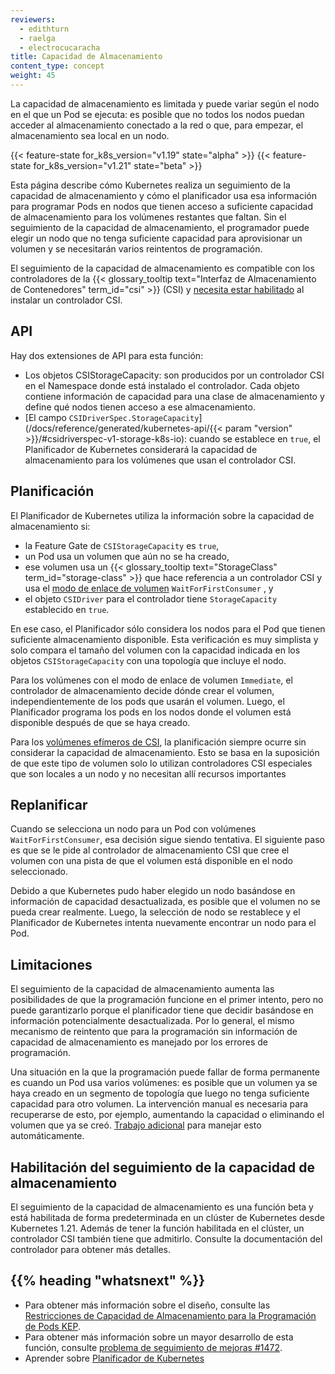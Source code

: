 ```yaml
---
reviewers:
  - edithturn
  - raelga
  - electrocucaracha
title: Capacidad de Almacenamiento
content_type: concept
weight: 45
---
```


<!-- overview -->

La capacidad de almacenamiento es limitada y puede variar según el nodo en el que un Pod se ejecuta: es posible que no todos los nodos puedan acceder al almacenamiento conectado a la red o que, para empezar, el almacenamiento sea local en un nodo.

{{< feature-state for_k8s_version="v1.19" state="alpha" >}}
{{< feature-state for_k8s_version="v1.21" state="beta" >}}

Esta página describe cómo Kubernetes realiza un seguimiento de la capacidad de almacenamiento y cómo el planificador usa esa información para programar Pods en nodos que tienen acceso a suficiente capacidad de almacenamiento para los volúmenes restantes que faltan. Sin el seguimiento de la capacidad de almacenamiento, el programador puede elegir un nodo que no tenga suficiente capacidad para aprovisionar un volumen y se necesitarán varios reintentos de programación.

El seguimiento de la capacidad de almacenamiento es compatible con los controladores de la {{< glossary_tooltip
text="Interfaz de Almacenamiento de Contenedores" term_id="csi" >}} (CSI) y
[necesita estar habilitado](#enabling-storage-capacity-tracking) al instalar un controlador CSI.

<!-- body -->

## API

Hay dos extensiones de API para esta función:

- Los objetos CSIStorageCapacity:
  son producidos por un controlador CSI en el Namespace donde está instalado el controlador. Cada objeto contiene información de capacidad para una clase de almacenamiento y define qué nodos tienen acceso a ese almacenamiento.
- [El campo `CSIDriverSpec.StorageCapacity`](/docs/reference/generated/kubernetes-api/{{< param "version" >}}/#csidriverspec-v1-storage-k8s-io):
  cuando se establece en `true`, el Planificador de Kubernetes considerará la capacidad de almacenamiento para los volúmenes que usan el controlador CSI.

## Planificación

El Planificador de Kubernetes utiliza la información sobre la capacidad de almacenamiento si:

- la Feature Gate de `CSIStorageCapacity` es `true`,
- un Pod usa un volumen que aún no se ha creado,
- ese volumen usa un {{< glossary_tooltip text="StorageClass" term_id="storage-class" >}} que hace referencia a un controlador CSI y usa el [modo de enlace de volumen](/docs/concepts/storage/storage-classes/#volume-binding-mode) `WaitForFirstConsumer` ,
  y
- el objeto `CSIDriver` para el controlador tiene `StorageCapacity` establecido en `true`.

En ese caso, el Planificador sólo considera los nodos para el Pod que tienen suficiente almacenamiento disponible. Esta verificación es muy simplista y solo compara el tamaño del volumen con la capacidad indicada en los objetos `CSIStorageCapacity` con una topología que incluye el nodo.

Para los volúmenes con el modo de enlace de volumen `Immediate`, el controlador de almacenamiento decide dónde crear el volumen, independientemente de los pods que usarán el volumen.
Luego, el Planificador programa los pods en los nodos donde el volumen está disponible después de que se haya creado.

Para los [volúmenes efímeros de CSI](/docs/concepts/storage/volumes/#csi),
la planificación siempre ocurre sin considerar la capacidad de almacenamiento. Esto se basa en la suposición de que este tipo de volumen solo lo utilizan controladores CSI especiales que son locales a un nodo y no necesitan allí recursos importantes

## Replanificar

Cuando se selecciona un nodo para un Pod con volúmenes `WaitForFirstConsumer`, esa decisión sigue siendo tentativa. El siguiente paso es que se le pide al controlador de almacenamiento CSI que cree el volumen con una pista de que el volumen está disponible en el nodo seleccionado.

Debido a que Kubernetes pudo haber elegido un nodo basándose en información de capacidad desactualizada, es posible que el volumen no se pueda crear realmente. Luego, la selección de nodo se restablece y el Planificador de Kubernetes intenta nuevamente encontrar un nodo para el Pod.

## Limitaciones

El seguimiento de la capacidad de almacenamiento aumenta las posibilidades de que la programación funcione en el primer intento, pero no puede garantizarlo porque el planificador tiene que decidir basándose en información potencialmente desactualizada. Por lo general, el mismo mecanismo de reintento que para la programación sin información de capacidad de almacenamiento es manejado por los errores de programación.

Una situación en la que la programación puede fallar de forma permanente es cuando un Pod usa varios volúmenes: es posible que un volumen ya se haya creado en un segmento de topología que luego no tenga suficiente capacidad para otro volumen. La intervención manual es necesaria para recuperarse de esto, por ejemplo, aumentando la capacidad o eliminando el volumen que ya se creó. [
Trabajo adicional](https://github.com/kubernetes/enhancements/pull/1703) para manejar esto automáticamente.

## Habilitación del seguimiento de la capacidad de almacenamiento

El seguimiento de la capacidad de almacenamiento es una función beta y está habilitada de forma predeterminada en un clúster de Kubernetes desde Kubernetes 1.21. Además de tener la función habilitada en el clúster, un controlador CSI también tiene que admitirlo. Consulte la documentación del controlador para obtener más detalles.

## {{% heading "whatsnext" %}}

- Para obtener más información sobre el diseño, consulte las
  [Restricciones de Capacidad de Almacenamiento para la Programación de Pods KEP](https://github.com/kubernetes/enhancements/blob/master/keps/sig-storage/1472-storage-capacity-tracking/README.md).
- Para obtener más información sobre un mayor desarrollo de esta función, consulte [problema de seguimiento de mejoras #1472](https://github.com/kubernetes/enhancements/issues/1472).
- Aprender sobre [Planificador de Kubernetes](/docs/concepts/scheduling-eviction/kube-scheduler/)
